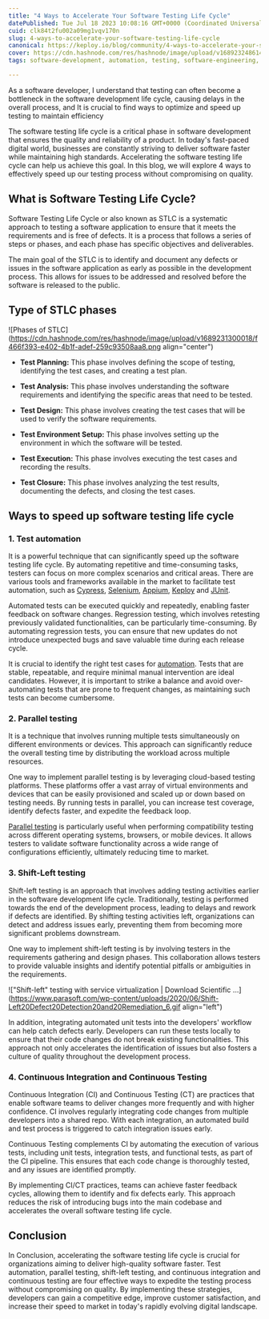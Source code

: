 ```yaml
---
title: "4 Ways to Accelerate Your Software Testing Life Cycle"
datePublished: Tue Jul 18 2023 10:08:16 GMT+0000 (Coordinated Universal Time)
cuid: clk84t2fu002a09mg1vqv170n
slug: 4-ways-to-accelerate-your-software-testing-life-cycle
canonical: https://keploy.io/blog/community/4-ways-to-accelerate-your-software-testing-life-cycle
cover: https://cdn.hashnode.com/res/hashnode/image/upload/v1689232486145/fa434c1b-9fe3-4b04-b87d-2931f658ee25.png
tags: software-development, automation, testing, software-engineering, keploy

---
```


As a software developer, I understand that testing can often become a bottleneck in the software development life cycle, causing delays in the overall process, and It is crucial to find ways to optimize and speed up testing to maintain efficiency

The software testing life cycle is a critical phase in software development that ensures the quality and reliability of a product. In today's fast-paced digital world, businesses are constantly striving to deliver software faster while maintaining high standards. Accelerating the software testing life cycle can help us achieve this goal. In this blog, we will explore 4 ways to effectively speed up our testing process without compromising on quality.

## What is Software Testing Life Cycle?

Software Testing Life Cycle or also known as STLC is a systematic approach to testing a software application to ensure that it meets the requirements and is free of defects. It is a process that follows a series of steps or phases, and each phase has specific objectives and deliverables.

The main goal of the STLC is to identify and document any defects or issues in the software application as early as possible in the development process. This allows for issues to be addressed and resolved before the software is released to the public.

## Type of STLC phases

![Phases of STLC](https://cdn.hashnode.com/res/hashnode/image/upload/v1689231300018/f466f393-e402-4b1f-adef-259c93508aa8.png align="center")

* **Test Planning:** This phase involves defining the scope of testing, identifying the test cases, and creating a test plan.
    
* **Test Analysis:** This phase involves understanding the software requirements and identifying the specific areas that need to be tested.
    
* **Test Design:** This phase involves creating the test cases that will be used to verify the software requirements.
    
* **Test Environment Setup:** This phase involves setting up the environment in which the software will be tested.
    
* **Test Execution:** This phase involves executing the test cases and recording the results.
    
* **Test Closure:** This phase involves analyzing the test results, documenting the defects, and closing the test cases.
    

## **Ways to speed up software testing life cycle**

### **1\. Test automation**

It is a powerful technique that can significantly speed up the software testing life cycle. By automating repetitive and time-consuming tasks, testers can focus on more complex scenarios and critical areas. There are various tools and frameworks available in the market to facilitate test automation, such as [Cypress](https://medium.com/@kailash-pathak/best-practices-for-using-cypress-for-front-end-automation-testing-21c787df708b), [Selenium](https://www.selenium.dev/), [Appium](https://appium.io/), [Keploy](https://keploy.io) and [JUnit](https://junit.org/junit5/).

Automated tests can be executed quickly and repeatedly, enabling faster feedback on software changes. Regression testing, which involves retesting previously validated functionalities, can be particularly time-consuming. By automating regression tests, you can ensure that new updates do not introduce unexpected bugs and save valuable time during each release cycle.

It is crucial to identify the right test cases for [automation](https://docs.keploy.io/docs/concepts/reference/glossary/unit-test-automation/). Tests that are stable, repeatable, and require minimal manual intervention are ideal candidates. However, it is important to strike a balance and avoid over-automating tests that are prone to frequent changes, as maintaining such tests can become cumbersome.

### **2\. Parallel testing**

It is a technique that involves running multiple tests simultaneously on different environments or devices. This approach can significantly reduce the overall testing time by distributing the workload across multiple resources.

One way to implement parallel testing is by leveraging cloud-based testing platforms. These platforms offer a vast array of virtual environments and devices that can be easily provisioned and scaled up or down based on testing needs. By running tests in parallel, you can increase test coverage, identify defects faster, and expedite the feedback loop.

[Parallel testing](https://www.bmc.com/blogs/what-is-parallel-testing-parallel-testing-explained/) is particularly useful when performing compatibility testing across different operating systems, browsers, or mobile devices. It allows testers to validate software functionality across a wide range of configurations efficiently, ultimately reducing time to market.

### **3\. Shift-Left testing**

Shift-left testing is an approach that involves adding testing activities earlier in the software development life cycle. Traditionally, testing is performed towards the end of the development process, leading to delays and rework if defects are identified. By shifting testing activities left, organizations can detect and address issues early, preventing them from becoming more significant problems downstream.

One way to implement shift-left testing is by involving testers in the requirements gathering and design phases. This collaboration allows testers to provide valuable insights and identify potential pitfalls or ambiguities in the requirements.

!["Shift-left" testing with service virtualization | Download Scientific ...](https://www.parasoft.com/wp-content/uploads/2020/06/Shift-Left20Defect20Detection20and20Remediation_6.gif align="left")

In addition, integrating automated unit tests into the developers' workflow can help catch defects early. Developers can run these tests locally to ensure that their code changes do not break existing functionalities. This approach not only accelerates the identification of issues but also fosters a culture of quality throughout the development process.

### **4\. Continuous Integration and Continuous Testing**

Continuous Integration (CI) and Continuous Testing (CT) are practices that enable software teams to deliver changes more frequently and with higher confidence. CI involves regularly integrating code changes from multiple developers into a shared repo. With each integration, an automated build and test process is triggered to catch integration issues early.

Continuous Testing complements CI by automating the execution of various tests, including unit tests, integration tests, and functional tests, as part of the CI pipeline. This ensures that each code change is thoroughly tested, and any issues are identified promptly.

By implementing CI/CT practices, teams can achieve faster feedback cycles, allowing them to identify and fix defects early. This approach reduces the risk of introducing bugs into the main codebase and accelerates the overall software testing life cycle.

## Conclusion

In Conclusion, accelerating the software testing life cycle is crucial for organizations aiming to deliver high-quality software faster. Test automation, parallel testing, shift-left testing, and continuous integration and continuous testing are four effective ways to expedite the testing process without compromising on quality. By implementing these strategies, developers can gain a competitive edge, improve customer satisfaction, and increase their speed to market in today's rapidly evolving digital landscape.